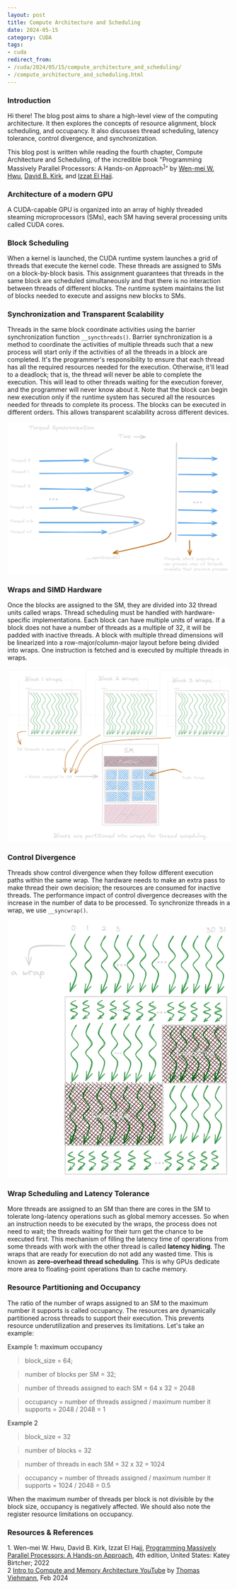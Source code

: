 ```yaml
---
layout: post
title: Compute Architecture and Scheduling
date: 2024-05-15
category: CUDA
tags:
- cuda
redirect_from:
- /cuda/2024/05/15/compute_architecture_and_scheduling/
- /compute_architecture_and_scheduling.html
---
```


### **Introduction**
Hi there! The blog post aims to share a high-level view of the
computing architecture. It then explores the concepts of resource
alignment, block scheduling, and occupancy. It also discusses thread
scheduling, latency tolerance, control divergence, and synchronization.

This blog post is written while reading the fourth chapter,
Compute Architecture and Scheduling, of the incredible book
"Programming Massively Parallel Processors: A Hands-on Approach<sup>[1](#link1)</sup>"
by [Wen-mei W. Hwu](https://scholar.google.com/citations?user=ohjQPx8AAAAJ&hl=en),
[David B. Kirk](https://scholar.google.com/citations?user=fMbArPwAAAAJ&hl=en),
and [Izzat El Hajj](https://scholar.google.com/citations?user=_VVw504AAAAJ&hl=en).

### **Architecture of a modern GPU**
A CUDA-capable GPU is organized into an array of highly threaded
steaming microprocessors (SMs), each SM having several processing
units called CUDA cores.

### **Block Scheduling**
When a kernel is launched, the CUDA runtime system launches a
grid of threads that execute the kernel code. These threads are
assigned to SMs on a block-by-block basis. This assignment guarantees
that threads in the same block are scheduled simultaneously and that
there is no interaction between threads of different blocks.
The runtime system maintains the list of blocks needed to execute
and assigns new blocks to SMs.

### **Synchronization and Transparent Scalability**
Threads in the same block coordinate activities using the
barrier synchronization function `__syncthreads()`. Barrier
synchronization is a method to coordinate the activities of multiple
threads such that a new process will start only if the activities of
all the threads in a block are completed. It's the programmer's
responsibility to ensure that each thread has all the required
resources needed for the execution. Otherwise, it'll lead to a
deadlock; that is, the thread will never be able to complete
the execution. This will lead to other threads waiting for the
execution forever, and the programmer will never know about it.
Note that the block can begin new execution only if the runtime
system has secured all the resources needed for threads to complete
its process. The blocks can be executed in different orders.
This allows transparent scalability across different devices.

<img alt="Synchronization" src="/assets/CUDA/syncthreads.png" class="center" >

### **Wraps and SIMD Hardware**
Once the blocks are assigned to the SM, they are divided into
32 thread units called wraps. Thread scheduling must be
handled with hardware-specific implementations. Each block can have
multiple units of wraps. If a block does not have a number of
threads as a multiple of 32, it will be padded with inactive threads.
A block with multiple thread dimensions will be linearized into a
row-major/column-major layout before being divided into wraps.
One instruction is fetched and is executed by multiple threads in wraps.

<img alt="Thread scheduling" src="/assets/CUDA/thread_scheduling.png" class="center" >

### **Control Divergence**
Threads show control divergence when they follow different
execution paths within the same wrap. The hardware needs to make
an extra pass to make thread their own decision; the resources
are consumed for inactive threads. The performance impact of
control divergence decreases with the increase in the number of
data to be processed. To synchronize threads in a wrap, we use `__syncwrap()`.

<img alt="Wrap diverging" src="/assets/CUDA/wrap_diverging.png" class="center" >

### **Wrap Scheduling and Latency Tolerance**
More threads are assigned to an SM than there are cores
in the SM to tolerate long-latency operations such as global
memory accesses. So when an instruction needs to be executed by
the wraps, the process does not need to wait; the threads waiting
for their turn get the chance to be executed first. This mechanism
of filling the latency time of operations from some threads
with work with the other thread is called **latency hiding**.
The wraps that are ready for execution do not add any wasted time.
This is known as **zero-overhead thread scheduling**.
This is why GPUs dedicate more area to floating-point operations
than to cache memory.

### **Resource Partitioning and Occupancy**
The ratio of the number of wraps assigned to an SM to the
maximum number it supports is called occupancy.
The resources are dynamically partitioned across threads to
support their execution. This prevents resource underutilization
and preserves its limitations. Let's take an example:

Example 1: maximum occupancy
> block_size = 64;

> number of blocks per SM = 32;

> number of threads assigned to each SM = 64 x 32 = 2048

> occupancy = number of threads assigned / maximum number it supports = 2048 / 2048 = 1

Example 2
> block_size = 32

> number of blocks = 32

> number of threads in each SM = 32 x 32 = 1024

> occupancy = number of threads assigned / maximum number it supports = 1024 / 2048 = 0.5

When the maximum number of threads per block is not divisible
by the block size, occupancy is negatively affected.
We should also note the register resource limitations on occupancy.

### **Resources & References**
<a id="link1">1</a>. Wen-mei W. Hwu, David B. Kirk, Izzat El Hajj, [Programming Massively Parallel Processors: A Hands-on Approach](https://www.amazon.in/Programming-Massively-Parallel-Processors-Hands/dp/0323912311), 4th edition, United States: Katey Birtcher; 2022 \
<a id="link2">2</a> [Intro to Compute and Memory Architecture YouTube](https://youtu.be/lTmYrKwjSOU) by [Thomas Viehmann](https://lernapparat.de/), Feb 2024
